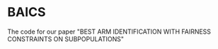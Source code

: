 # BAICS
The code for our paper "BEST ARM IDENTIFICATION WITH FAIRNESS CONSTRAINTS ON SUBPOPULATIONS"
